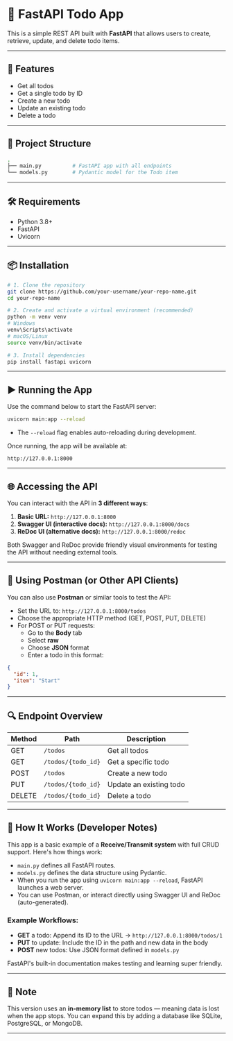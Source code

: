 # 📝 FastAPI Todo App

This is a simple REST API built with **FastAPI** that allows users to create, retrieve, update, and delete todo items.

---

## 🚀 Features

- Get all todos
- Get a single todo by ID
- Create a new todo
- Update an existing todo
- Delete a todo

---

## 📁 Project Structure

```bash
.
├── main.py          # FastAPI app with all endpoints
└── models.py        # Pydantic model for the Todo item
```

---

## 🛠️ Requirements

- Python 3.8+
- FastAPI
- Uvicorn

---

## 📦 Installation

```bash
# 1. Clone the repository
git clone https://github.com/your-username/your-repo-name.git
cd your-repo-name

# 2. Create and activate a virtual environment (recommended)
python -m venv venv
# Windows
venv\Scripts\activate
# macOS/Linux
source venv/bin/activate

# 3. Install dependencies
pip install fastapi uvicorn
```

---

## ▶️ Running the App

Use the command below to start the FastAPI server:

```bash
uvicorn main:app --reload
```

- The `--reload` flag enables auto-reloading during development.

Once running, the app will be available at:

```text
http://127.0.0.1:8000
```

---

## 🌐 Accessing the API

You can interact with the API in **3 different ways**:

1. **Basic URL:** `http://127.0.0.1:8000`
2. **Swagger UI (interactive docs):** `http://127.0.0.1:8000/docs`
3. **ReDoc UI (alternative docs):** `http://127.0.0.1:8000/redoc`

Both Swagger and ReDoc provide friendly visual environments for testing the API without needing external tools.

---

## 📮 Using Postman (or Other API Clients)

You can also use **Postman** or similar tools to test the API:

- Set the URL to: `http://127.0.0.1:8000/todos`
- Choose the appropriate HTTP method (GET, POST, PUT, DELETE)
- For POST or PUT requests:
  - Go to the **Body** tab
  - Select **raw**
  - Choose **JSON** format
  - Enter a todo in this format:

```json
{
  "id": 1,
  "item": "Start"
}
```

---

## 🔍 Endpoint Overview

| Method | Path               | Description             |
|--------|--------------------|-------------------------|
| GET    | `/todos`           | Get all todos           |
| GET    | `/todos/{todo_id}` | Get a specific todo     |
| POST   | `/todos`           | Create a new todo       |
| PUT    | `/todos/{todo_id}` | Update an existing todo |
| DELETE | `/todos/{todo_id}` | Delete a todo           |

---

## 🧠 How It Works (Developer Notes)

This app is a basic example of a **Receive/Transmit system** with full CRUD support. Here's how things work:

- `main.py` defines all FastAPI routes.
- `models.py` defines the data structure using Pydantic.
- When you run the app using `uvicorn main:app --reload`, FastAPI launches a web server.
- You can use Postman, or interact directly using Swagger UI and ReDoc (auto-generated).

### Example Workflows:
- **GET** a todo: Append its ID to the URL → `http://127.0.0.1:8000/todos/1`
- **PUT** to update: Include the ID in the path and new data in the body
- **POST** new todos: Use JSON format defined in `models.py`

FastAPI's built-in documentation makes testing and learning super friendly.

---

## 🧱 Note

This version uses an **in-memory list** to store todos — meaning data is lost when the app stops. You can expand this by adding a database like SQLite, PostgreSQL, or MongoDB.

---

